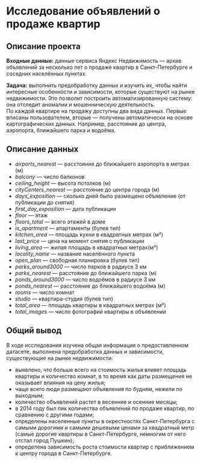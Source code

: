 # Исследование объявлений о продаже квартир

## Описание проекта
**Входные данные:** данные сервиса Яндекс Недвижимость — архив объявлений за несколько лет о продаже квартир в Санкт-Петербурге и соседних населённых пунктах.  

**Задача:** выполнить предобработку данных и изучить их, чтобы найти интересные особенности и зависимости, которые существуют на рынке недвижимости. Это позволит построить автоматизированную систему: она отследит аномалии и мошенническую деятельность.  
По каждой квартире на продажу доступны два вида данных. Первые вписаны пользователем, вторые — получены автоматически на основе картографических данных. Например, расстояние до центра, аэропорта, ближайшего парка и водоёма.

## Описание данных

- *airports_nearest* — расстояние до ближайшего аэропорта в метрах (м)
- *balcony* — число балконов
- *ceiling_height* — высота потолков (м)
- *cityCenters_nearest* — расстояние до центра города (м)
- *days_exposition* — сколько дней было размещено объявление (от публикации до снятия)
- *first_day_exposition* — дата публикации
- *floor* — этаж
- *floors_total* — всего этажей в доме
- *is_apartment* — апартаменты (булев тип)
- *kitchen_area* — площадь кухни в квадратных метрах (м²)
- *last_price* — цена на момент снятия с публикации
- *living_area* — жилая площадь в квадратных метрах(м²)
- *locality_name* — название населённого пункта
- *open_plan* — свободная планировка (булев тип)
- *parks_around3000* — число парков в радиусе 3 км
- *parks_nearest* — расстояние до ближайшего парка (м)
- *ponds_around3000* — число водоёмов в радиусе 3 км
- *ponds_nearest* — расстояние до ближайшего водоёма (м)
- *rooms* — число комнат
- *studio* — квартира-студия (булев тип)
- *total_area* — площадь квартиры в квадратных метрах (м²)
- *total_images* — число фотографий квартиры в объявлении

## Общий вывод
В ходе исследования изучена общая информация о предоставленном датасете, выполнена предобработка данных и зависимости, существующие на рынке недвижимости:  
- выявлено, что больше всего на стоимость жилья влияет площадь квартиры и количество комнат, в то время как даты размещения не оказывает влияния на цену жилья;  
- чаще всего люди размещают объявления по будням, нежели по выходным;  
- количество объявлений растет в весенние и осенние месяцы;
- в 2014 году был пик количества объявлений по продаже квартир, по сравнению с другими годами;  
- определены населенные пункты в окрестностях Санкт-Петербурга с самыми дорогими и самыми дешевыми ценами за квадратный метр (самые дорогие квартиры в Санкт-Петербурге, немногим от него отстал город Пушкин);  
- определена зависимость роста стоимости квартир с приближением к центру города в Санкт-Петербурге.
